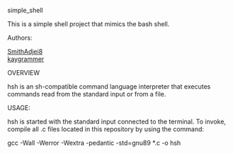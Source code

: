 simple_shell

This is a simple shell project that mimics the bash shell.

Authors:

<a href="https://github.com/SmithAdjei8/simple_shell">SmithAdjei8</a>
<br>
<a href="https://github.com/kaygrammer/simple_shell">kaygrammer</a>
<br>

OVERVIEW

hsh is an sh-compatible command language interpreter that executes commands read from the standard input or from a file.

USAGE:

hsh is started with the standard input connected to the terminal. To invoke, compile all .c files located in this repository by using the command:

gcc -Wall -Werror -Wextra -pedantic -std=gnu89 *.c -o hsh


